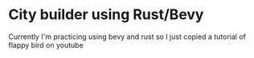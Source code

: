# City builder using Rust/Bevy

Currently I'm practicing using bevy and rust so I just copied a tutorial of flappy bird on youtube
